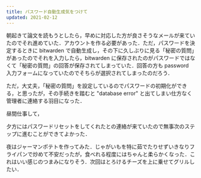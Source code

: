 ```yaml
---
title: パスワード自動生成気をつけて
updated: 2021-02-12
---
```


朝起きて論文を読もうとしたら，早めに対応した方が良さそうなメールが来ていたのでそれ進めていた．アカウントを作る必要があった．ただ，パスワードを決定するときに bitwarden で自動生成し，その下に久しぶりに見る「秘密の質問」があったのでそれを入力したら，bitwarden に保存されたのがパスワードではなくて「秘密の質問」の回答が保存されてしまっていた．回答の方も password  入力フォームになっていたのでそちらが選択されてしまったのだろう．

ただ，大丈夫，「秘密の質問」を設定しているのでパスワードの初期化ができる，と思ったが，その手続きを踏むと "database error" と出てしまい仕方なく管理者に連絡する羽目になった．

昼間仕事して，

夕方にはパスワードリセットをしてくれたとの連絡が来ていたので無事次のステップに進むことができてよかった．

夜はジャーマンポテトを作ってみた．じゃがいもを特に茹でたりせずいきなりフライパンで炒めて不安だったが，食べれる程度にはちゃんと柔らかくなった．これはいい感じのつまみになりそう．次回はとろけるチーズを上に乗せてグリルしたい．
